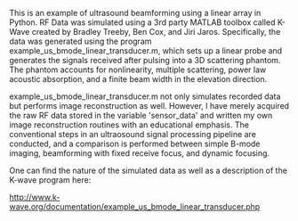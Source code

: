This is an example of ultrasound beamforming using a linear array in Python. RF Data was simulated using a 3rd party MATLAB toolbox called K-Wave created by Bradley Treeby, Ben Cox, and Jiri Jaros. Specifically, the data was generated using the program example_us_bmode_linear_transducer.m, which sets up a linear probe and generates the signals received after pulsing into a 3D scattering phantom. The phantom accounts for nonlinearity, multiple scattering, power law acoustic absorption, and a finite beam width in the elevation direction.

example_us_bmode_linear_transducer.m not only simulates recorded data but performs image reconstruction as well. However, I have merely acquired the raw RF data stored in the variable 'sensor_data' and written my own image reconstruction routines with an educational emphasis. The conventional steps in an ultraosound signal processing pipeline are conducted, and a comparison is performed between simple B-mode imaging, beamforming with fixed receive focus, and dynamic focusing. 

One can find the nature of the simulated data as well as a description of the K-wave program here: 

http://www.k-wave.org/documentation/example_us_bmode_linear_transducer.php

